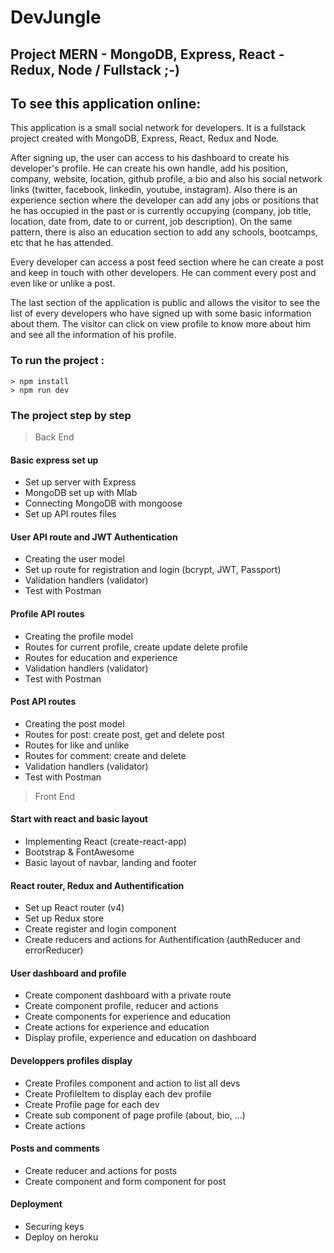 # DevJungle

## Project MERN - MongoDB, Express, React - Redux, Node / Fullstack ;-)

## To see this application online:

This application is a small social network for developers.
It is a fullstack project created with MongoDB, Express, React, Redux and Node.

After signing up, the user can access to his dashboard to create his developer's profile.
He can create his own handle, add his position, company, website, location, github profile, a bio and also his social network links (twitter, facebook, linkedin, youtube, instagram).
Also there is an experience section where the developer can add any jobs or positions that he has occupied in the past or is currently occupying (company, job title, location, date from, date to or current, job description).
On the same pattern, there is also an education section to add any schools, bootcamps, etc that he has attended.

Every developer can access a post feed section where he can create a post and keep in touch with other developers.
He can comment every post and even like or unlike a post.

The last section of the application is public and allows the visitor to see the list of every developers who have signed up with some basic information about them. The visitor can click on view profile to know more about him and see all the information of his profile.

### To run the project :

```
> npm install
> npm run dev
```

### The project step by step

> Back End

#### Basic express set up

- Set up server with Express
- MongoDB set up with Mlab
- Connecting MongoDB with mongoose
- Set up API routes files

#### User API route and JWT Authentication

- Creating the user model
- Set up route for registration and login (bcrypt, JWT, Passport)
- Validation handlers (validator)
- Test with Postman

#### Profile API routes

- Creating the profile model
- Routes for current profile, create update delete profile
- Routes for education and experience
- Validation handlers (validator)
- Test with Postman

#### Post API routes

- Creating the post model
- Routes for post: create post, get and delete post
- Routes for like and unlike
- Routes for comment: create and delete
- Validation handlers (validator)
- Test with Postman

> Front End

#### Start with react and basic layout

- Implementing React (create-react-app)
- Bootstrap & FontAwesome
- Basic layout of navbar, landing and footer

#### React router, Redux and Authentification

- Set up React router (v4)
- Set up Redux store
- Create register and login component
- Create reducers and actions for Authentification (authReducer and errorReducer)

#### User dashboard and profile

- Create component dashboard with a private route
- Create component profile, reducer and actions
- Create components for experience and education
- Create actions for experience and education
- Display profile, experience and education on dashboard

#### Developpers profiles display

- Create Profiles component and action to list all devs
- Create ProfileItem to display each dev profile
- Create Profile page for each dev
- Create sub component of page profile (about, bio, ...)
- Create actions

#### Posts and comments

- Create reducer and actions for posts
- Create component and form component for post

#### Deployment

- Securing keys
- Deploy on heroku
